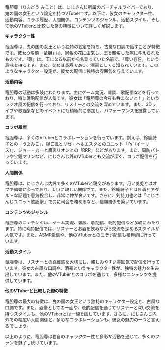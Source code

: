 竜胆尊（りんどう みこと）は、にじさんじ所属のバーチャルライバーであり、鬼の国の女王という設定を持つVTuberです。以下に、彼女のキャラクター性、活動内容、コラボ履歴、人間関係、コンテンツのジャンル、活動スタイル、そして他のVTuberと比較した際の特徴について詳しく解説します。

**キャラクター性**

竜胆尊は、鬼の国の女王という独特の設定を持ち、古風な口調で話すことが特徴です。彼女の名前「竜胆」は、同名の花に由来し、王を襲名した際に与えられたものです。「尊」は、王になる以前から名乗っていた名前で、「尊い存在」という意味を持ちます。また、彼女は長寿であり、酒豪としても知られています。このようなキャラクター設定が、彼女の配信に独特の雰囲気を与えています。

**活動内容**

竜胆尊の活動は多岐にわたります。主にゲーム実況、雑談、歌配信などを行っており、特に晩酌配信が人気です。彼女は「竜胆尊の今夜も呑まないと！」というラジオ風の配信を行っており、リスナーとの交流を深めています。また、3Dライブや歌謡祭などのイベントにも積極的に参加し、パフォーマンスを披露しています。

**コラボ履歴**

竜胆尊は、多くのVTuberとコラボレーションを行っています。例えば、鈴鹿詩子との「うたみこ」、樋口楓とリゼ・ヘルエスタとのユニット「i's（イーリス）」、ジョー・力一と鷹宮リオンとの「RRR」などがあります。また、周防パトラや宝鐘マリンなど、にじさんじ外のVTuberとも交流が深く、コラボ配信を行っています。

**人間関係**

竜胆尊は、にじさんじ内外で多くのVTuberと親交があります。月ノ美兎とはオフで頻繁に会っており、互いに親しい関係です。また、鈴鹿詩子とはお酒とアダルトな話題で意気投合し、非常に仲が良いです。さらに、剣持刀也とは「にじさんじユニット歌謡祭」で共に司会を務めるなど、信頼関係を築いています。

**コンテンツのジャンル**

竜胆尊のコンテンツは、ゲーム実況、雑談、歌配信、晩酌配信など多岐にわたります。特に晩酌配信では、リスナーとお酒を飲みながら交流を深めるスタイルが人気です。また、ASMR配信や、他のVTuberとのコラボ配信も積極的に行っています。

**活動スタイル**

竜胆尊は、リスナーとの距離感を大切にし、親しみやすい雰囲気で配信を行っています。彼女の古風な口調や、酒豪というキャラクター性が、独特の魅力を生み出しています。また、他のVTuberとのコラボを通じて、多様なコンテンツを提供しています。

**他のVTuberと比較した際の特徴**

竜胆尊の最大の特徴は、鬼の国の女王という独特のキャラクター設定と、古風な口調です。また、酒豪としての一面や、晩酌配信を通じてリスナーと深い交流を持つスタイルも、他のVTuberとは一線を画しています。さらに、にじさんじ内外での幅広い人間関係と、多彩なコラボレーションも、彼女の魅力の一つと言えるでしょう。

以上のように、竜胆尊は独自のキャラクター性と多彩な活動を通じて、多くのファンを魅了し続けています。 